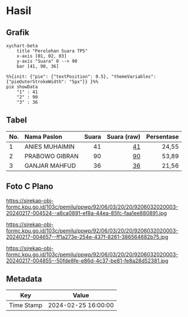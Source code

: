 # Hasil

## Grafik

```mermaid
xychart-beta
    title "Perolehan Suara TPS"
    x-axis [01, 02, 03]
    y-axis "Suara" 0 --> 90
    bar [41, 90, 36]
```

```mermaid
%%{init: {"pie": {"textPosition": 0.5}, "themeVariables": {"pieOuterStrokeWidth": "5px"}} }%%
pie showData
    "1" : 41
    "2" : 90
    "3" : 36
```

## Tabel

| No. | Nama Paslon    | Suara | Suara (raw) | Persentase |
|:--- |:-------------- | -----:| -----------:| ----------:|
| 1   | ANIES MUHAIMIN | 41    | [41][p-1]   | 24,55      |
| 2   | PRABOWO GIBRAN | 90    | [90][p-2]   | 53,89      |
| 3   | GANJAR MAHFUD  | 36    | [36][p-3]   | 21,56      |


[p-1]: https://github.com/gigit-pemilu/pemilu-2024-92-papua-barat/blob/main/pilpres/hitung-suara/sub/92-papua-barat/sub/06-teluk-bintuni/sub/03-babo/sub/2020-irarutu-iii/sub/003-tps/sub/paslon-1.txt
[p-2]: https://github.com/gigit-pemilu/pemilu-2024-92-papua-barat/blob/main/pilpres/hitung-suara/sub/92-papua-barat/sub/06-teluk-bintuni/sub/03-babo/sub/2020-irarutu-iii/sub/003-tps/sub/paslon-2.txt
[p-3]: https://github.com/gigit-pemilu/pemilu-2024-92-papua-barat/blob/main/pilpres/hitung-suara/sub/92-papua-barat/sub/06-teluk-bintuni/sub/03-babo/sub/2020-irarutu-iii/sub/003-tps/sub/paslon-3.txt

## Foto C Plano

https://sirekap-obj-formc.kpu.go.id/103c/pemilu/ppwp/92/06/03/20/20/9206032020003-20240217-004524--a8ca0891-ef8a-44ea-85fc-faa1ee880891.jpg

https://sirekap-obj-formc.kpu.go.id/103c/pemilu/ppwp/92/06/03/20/20/9206032020003-20240217-004657--ff1a273e-254e-437f-8261-386564682b75.jpg

https://sirekap-obj-formc.kpu.go.id/103c/pemilu/ppwp/92/06/03/20/20/9206032020003-20240217-004855--50fde8fe-e86d-4c37-be81-fe8a28d52381.jpg


## Metadata

| Key        | Value               |
| ---------- | ------------------- |
| Time Stamp | 2024-02-25 16:00:00 |



